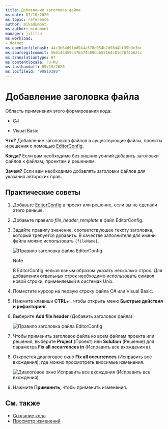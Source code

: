 ```yaml
---
title: Добавление заголовка файла
ms.date: 07/10/2020
ms.topic: reference
author: mikadumont
ms.author: midumont
manager: jillfra
ms.workload:
- dotnet
ms.openlocfilehash: 44c3b64d9fb8944a578d054b7d98d4bf39bde3bc
ms.sourcegitcommit: 566144d59c376474c09bbb55164c01d70f4b621c
ms.translationtype: HT
ms.contentlocale: ru-RU
ms.lasthandoff: 09/19/2020
ms.locfileid: "90810380"
---
```

# <a name="add-file-header"></a>Добавление заголовка файла

Область применения этого формирования кода:

- C#

- Visual Basic

**Что?** Добавление заголовков файлов в существующие файлы, проекты и решения с помощью [EditorConfig](../create-portable-custom-editor-options.md#add-an-editorconfig-file-to-a-project).

**Когда?** Если вам необходимо без лишних усилий добавить заголовки файлов к файлам, проектам и решениям.

**Зачем?** Если вам необходимо добавлять заголовки файлов для указания авторских прав. 

## <a name="how-to"></a>Практические советы

1. Добавьте [EditorConfig](../create-portable-custom-editor-options.md#add-an-editorconfig-file-to-a-project) в проект или решение, если вы не сделали этого раньше.

2. Добавьте правило *file_header_template* в файл EditorConfig.

3. Задайте правилу значение, соответствующее тексту заголовка, который требуется добавить. В качестве заполнителя для имени файла можно использовать `{fileName}`.

    ![Правило заголовка файла EditorConfig](media/add-file-header-rule.png)

    > [!NOTE]
    > В EditorConfig нельзя явным образом указать несколько строк. Для добавления отдельных строк необходимо использовать символ новой строки, применяемый в системах Unix.

4. Поместите курсор на первую строку файла C# или Visual Basic.

5. Нажмите клавиши **CTRL**+ **.** чтобы открыть меню **Быстрые действия и рефакторинг**.

6. Выберите **Add file header** (Добавить заголовок файла). 

    ![Правило заголовка файла EditorConfig](media/add-file-header.png)

7. Чтобы применить заголовок файла ко всем файлам проекта или решения, выберите **Project** (Проект) или **Solution** (Решение) для параметра **Fix all occurrences in** (Исправить все вхождения в).

8. Откроется диалоговое окно **Fix all occurrences** (Исправить все вхождения), где можно просмотреть вносимые изменения.

    ![Диалоговое окно Исправить все вхождения (Исправить все вхождения)](media/file-header-preview-changes.png)

8. Нажмите **Применить**, чтобы применить изменения.

## <a name="see-also"></a>См. также

- [Создание кода](../code-generation-in-visual-studio.md)
- [Просмотр изменений](../../ide/preview-changes.md)